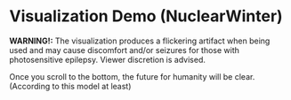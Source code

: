 # Visualization Demo (NuclearWinter)

**WARNING!:** The visualization produces a flickering artifact when being used and may cause discomfort and/or seizures for those with photosensitive epilepsy. Viewer discretion is advised.

Once you scroll to the bottom, the future for humanity will be clear. (According to this model at least)
